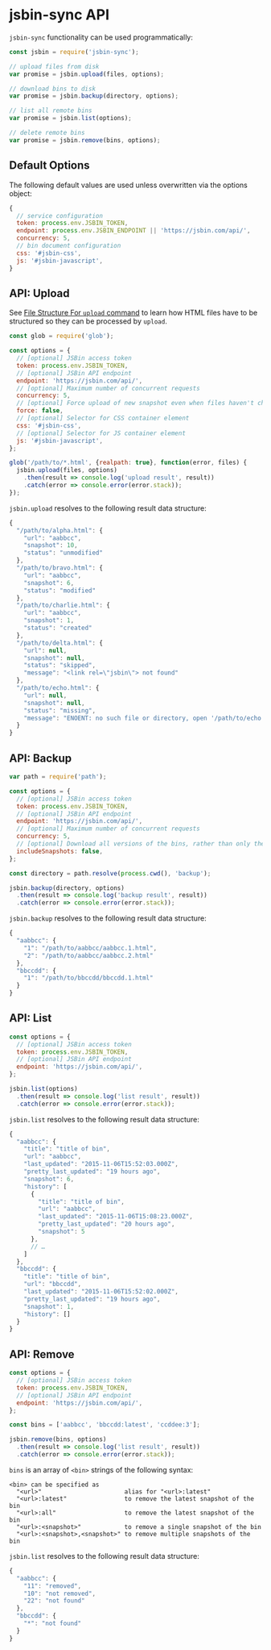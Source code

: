 
# jsbin-sync API

`jsbin-sync` functionality can be used programmatically:

```js
const jsbin = require('jsbin-sync');

// upload files from disk
var promise = jsbin.upload(files, options);

// download bins to disk
var promise = jsbin.backup(directory, options);

// list all remote bins
var promise = jsbin.list(options);

// delete remote bins
var promise = jsbin.remove(bins, options);
```


## Default Options

The following default values are used unless overwritten via the options object:

```js
{
  // service configuration
  token: process.env.JSBIN_TOKEN,
  endpoint: process.env.JSBIN_ENDPOINT || 'https://jsbin.com/api/',
  concurrency: 5,
  // bin document configuration
  css: '#jsbin-css',
  js: '#jsbin-javascript',
}
```


## API: Upload

See [File Structure For `upload` command](./upload-file-structure.md) to learn how HTML files have to be structured so they can be processed by `upload`.

```js
const glob = require('glob');

const options = {
  // [optional] JSBin access token
  token: process.env.JSBIN_TOKEN,
  // [optional] JSBin API endpoint
  endpoint: 'https://jsbin.com/api/',
  // [optional] Maximum number of concurrent requests
  concurrency: 5,
  // [optional] Force upload of new snapshot even when files haven't changed
  force: false,
  // [optional] Selector for CSS container element
  css: '#jsbin-css',
  // [optional] Selector for JS container element
  js: '#jsbin-javascript',
};

glob('/path/to/*.html', {realpath: true}, function(error, files) {
  jsbin.upload(files, options)
    .then(result => console.log('upload result', result))
    .catch(error => console.error(error.stack));
});
```

`jsbin.upload` resolves to the following result data structure:

```js
{
  "/path/to/alpha.html": {
    "url": "aabbcc",
    "snapshot": 10,
    "status": "unmodified"
  },
  "/path/to/bravo.html": {
    "url": "aabbcc",
    "snapshot": 6,
    "status": "modified"
  },
  "/path/to/charlie.html": {
    "url": "aabbcc",
    "snapshot": 1,
    "status": "created"
  },
  "/path/to/delta.html": {
    "url": null,
    "snapshot": null,
    "status": "skipped",
    "message": "<link rel=\"jsbin\"> not found"
  },
  "/path/to/echo.html": {
    "url": null,
    "snapshot": null,
    "status": "missing",
    "message": "ENOENT: no such file or directory, open '/path/to/echo.html'"
  }
}
```


## API: Backup

```js
var path = require('path');

const options = {
  // [optional] JSBin access token
  token: process.env.JSBIN_TOKEN,
  // [optional] JSBin API endpoint
  endpoint: 'https://jsbin.com/api/',
  // [optional] Maximum number of concurrent requests
  concurrency: 5,
  // [optional] Download all versions of the bins, rather than only the latest
  includeSnapshots: false,
};

const directory = path.resolve(process.cwd(), 'backup');

jsbin.backup(directory, options)
  .then(result => console.log('backup result', result))
  .catch(error => console.error(error.stack));
```

`jsbin.backup` resolves to the following result data structure:

```js
{
  "aabbcc": {
    "1": "/path/to/aabbcc/aabbcc.1.html",
    "2": "/path/to/aabbcc/aabbcc.2.html"
  },
  "bbccdd": {
    "1": "/path/to/bbccdd/bbccdd.1.html"
  }
}
```


## API: List

```js
const options = {
  // [optional] JSBin access token
  token: process.env.JSBIN_TOKEN,
  // [optional] JSBin API endpoint
  endpoint: 'https://jsbin.com/api/',
};

jsbin.list(options)
  .then(result => console.log('list result', result))
  .catch(error => console.error(error.stack));
```

`jsbin.list` resolves to the following result data structure:

```js
{
  "aabbcc": {
    "title": "title of bin",
    "url": "aabbcc",
    "last_updated": "2015-11-06T15:52:03.000Z",
    "pretty_last_updated": "19 hours ago",
    "snapshot": 6,
    "history": [
      {
        "title": "title of bin",
        "url": "aabbcc",
        "last_updated": "2015-11-06T15:08:23.000Z",
        "pretty_last_updated": "20 hours ago",
        "snapshot": 5
      },
      // …
    ]
  },
  "bbccdd": {
    "title": "title of bin",
    "url": "bbccdd",
    "last_updated": "2015-11-06T15:52:02.000Z",
    "pretty_last_updated": "19 hours ago",
    "snapshot": 1,
    "history": []
  }
}
```


## API: Remove

```js
const options = {
  // [optional] JSBin access token
  token: process.env.JSBIN_TOKEN,
  // [optional] JSBin API endpoint
  endpoint: 'https://jsbin.com/api/',
};

const bins = ['aabbcc', 'bbccdd:latest', 'ccddee:3'];

jsbin.remove(bins, options)
  .then(result => console.log('list result', result))
  .catch(error => console.error(error.stack));
```

`bins` is an array of `<bin>` strings of the following syntax:

```
<bin> can be specified as
  "<url>"                       alias for "<url>:latest"
  "<url>:latest"                to remove the latest snapshot of the bin
  "<url>:all"                   to remove the latest snapshot of the bin
  "<url>:<snapshot>"            to remove a single snapshot of the bin
  "<url>:<snapshot>,<snapshot>" to remove multiple snapshots of the bin
```

`jsbin.list` resolves to the following result data structure:

```js
{
  "aabbcc": {
    "11": "removed",
    "10": "not removed",
    "22": "not found"
  },
  "bbccdd": {
    "*": "not found"
  }
}
```
